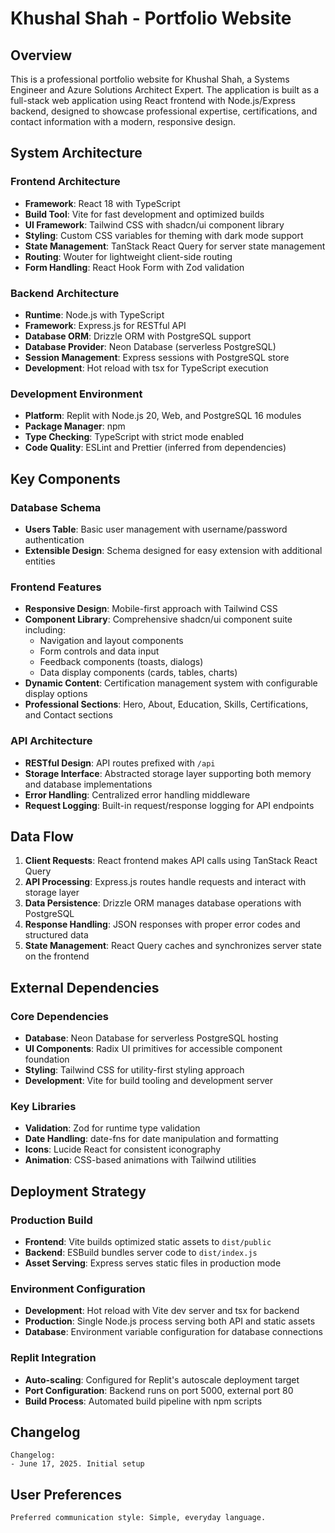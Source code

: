 # Khushal Shah - Portfolio Website

## Overview

This is a professional portfolio website for Khushal Shah, a Systems Engineer and Azure Solutions Architect Expert. The application is built as a full-stack web application using React frontend with Node.js/Express backend, designed to showcase professional expertise, certifications, and contact information with a modern, responsive design.

## System Architecture

### Frontend Architecture
- **Framework**: React 18 with TypeScript
- **Build Tool**: Vite for fast development and optimized builds
- **UI Framework**: Tailwind CSS with shadcn/ui component library
- **Styling**: Custom CSS variables for theming with dark mode support
- **State Management**: TanStack React Query for server state management
- **Routing**: Wouter for lightweight client-side routing
- **Form Handling**: React Hook Form with Zod validation

### Backend Architecture
- **Runtime**: Node.js with TypeScript
- **Framework**: Express.js for RESTful API
- **Database ORM**: Drizzle ORM with PostgreSQL support
- **Database Provider**: Neon Database (serverless PostgreSQL)
- **Session Management**: Express sessions with PostgreSQL store
- **Development**: Hot reload with tsx for TypeScript execution

### Development Environment
- **Platform**: Replit with Node.js 20, Web, and PostgreSQL 16 modules
- **Package Manager**: npm
- **Type Checking**: TypeScript with strict mode enabled
- **Code Quality**: ESLint and Prettier (inferred from dependencies)

## Key Components

### Database Schema
- **Users Table**: Basic user management with username/password authentication
- **Extensible Design**: Schema designed for easy extension with additional entities

### Frontend Features
- **Responsive Design**: Mobile-first approach with Tailwind CSS
- **Component Library**: Comprehensive shadcn/ui component suite including:
  - Navigation and layout components
  - Form controls and data input
  - Feedback components (toasts, dialogs)
  - Data display components (cards, tables, charts)
- **Dynamic Content**: Certification management system with configurable display options
- **Professional Sections**: Hero, About, Education, Skills, Certifications, and Contact sections

### API Architecture
- **RESTful Design**: API routes prefixed with `/api`
- **Storage Interface**: Abstracted storage layer supporting both memory and database implementations
- **Error Handling**: Centralized error handling middleware
- **Request Logging**: Built-in request/response logging for API endpoints

## Data Flow

1. **Client Requests**: React frontend makes API calls using TanStack React Query
2. **API Processing**: Express.js routes handle requests and interact with storage layer
3. **Data Persistence**: Drizzle ORM manages database operations with PostgreSQL
4. **Response Handling**: JSON responses with proper error codes and structured data
5. **State Management**: React Query caches and synchronizes server state on the frontend

## External Dependencies

### Core Dependencies
- **Database**: Neon Database for serverless PostgreSQL hosting
- **UI Components**: Radix UI primitives for accessible component foundation
- **Styling**: Tailwind CSS for utility-first styling approach
- **Development**: Vite for build tooling and development server

### Key Libraries
- **Validation**: Zod for runtime type validation
- **Date Handling**: date-fns for date manipulation and formatting
- **Icons**: Lucide React for consistent iconography
- **Animation**: CSS-based animations with Tailwind utilities

## Deployment Strategy

### Production Build
- **Frontend**: Vite builds optimized static assets to `dist/public`
- **Backend**: ESBuild bundles server code to `dist/index.js`
- **Asset Serving**: Express serves static files in production mode

### Environment Configuration
- **Development**: Hot reload with Vite dev server and tsx for backend
- **Production**: Single Node.js process serving both API and static assets
- **Database**: Environment variable configuration for database connections

### Replit Integration
- **Auto-scaling**: Configured for Replit's autoscale deployment target
- **Port Configuration**: Backend runs on port 5000, external port 80
- **Build Process**: Automated build pipeline with npm scripts

## Changelog

```
Changelog:
- June 17, 2025. Initial setup
```

## User Preferences

```
Preferred communication style: Simple, everyday language.
```